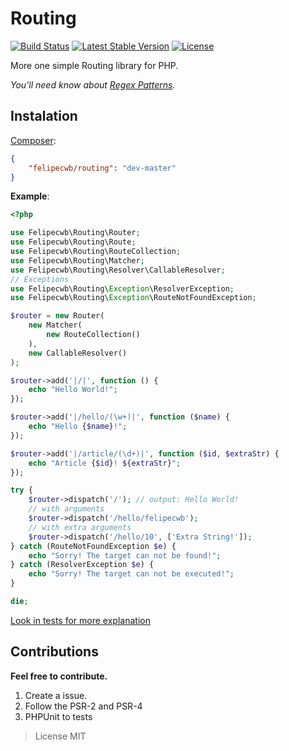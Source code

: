 Routing
=======

[![Build Status](https://travis-ci.org/felipecwb/Routing.svg?branch=master)](https://travis-ci.org/felipecwb/Routing)
[![Latest Stable Version](https://poser.pugx.org/felipecwb/routing/v/stable.svg)](https://packagist.org/packages/felipecwb/routing)
[![License](https://poser.pugx.org/felipecwb/routing/license.svg)](https://packagist.org/packages/felipecwb/routing)


More one simple Routing library for PHP.

*You'll need know about [Regex Patterns](http://php.net/manual/en/pcre.pattern.php).*

## Instalation
[Composer](https://packagist.org/packages/felipecwb/routing):
```json
{
    "felipecwb/routing": "dev-master"
}
```

**Example**:
```php
<?php

use Felipecwb\Routing\Router;
use Felipecwb\Routing\Route;
use Felipecwb\Routing\RouteCollection;
use Felipecwb\Routing\Matcher;
use Felipecwb\Routing\Resolver\CallableResolver;
// Exceptions
use Felipecwb\Routing\Exception\ResolverException;
use Felipecwb\Routing\Exception\RouteNotFoundException;

$router = new Router(
    new Matcher(
        new RouteCollection()
    ),
    new CallableResolver()
);

$router->add('|/|', function () {
    echo "Hello World!";
});

$router->add('|/hello/(\w+)|', function ($name) {
    echo "Hello {$name}!";
});

$router->add('|/article/(\d+)|', function ($id, $extraStr) {
    echo "Article {$id}! ${extraStr}";
});

try {
    $router->dispatch('/'); // output: Hello World!
    // with arguments
    $router->dispatch('/hello/felipecwb');
    // with extra arguments
    $router->dispatch('/hello/10', ['Extra String!']);
} catch (RouteNotFoundException $e) {
    echo "Sorry! The target can not be found!";
} catch (ResolverException $e) {
    echo "Sorry! The target can not be executed!";
}

die;
```

[Look in tests for more explanation](tests)

## Contributions

**Feel free to contribute.**

1. Create a issue.
2. Follow the PSR-2 and PSR-4
3. PHPUnit to tests

> License MIT
